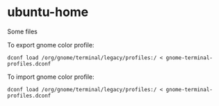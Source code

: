 # ubuntu-home

Some files

To export gnome color profile:

`dconf load /org/gnome/terminal/legacy/profiles:/ < gnome-terminal-profiles.dconf`

To import gnome color profile:

`dconf load /org/gnome/terminal/legacy/profiles:/ < gnome-terminal-profiles.dconf`
